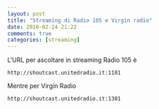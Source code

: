 ```yaml
---
layout: post
title: "Streaming di Radio 105 e Virgin radio"
date: 2010-02-24 21:22
comments: true
categories: [streaming]
---
```


L'URL per ascoltare in streaming Radio 105 è

    http://shoutcast.unitedradio.it:1101

Mentre per Virgin Radio

    http://shoutcast.unitedradio.it:1301
